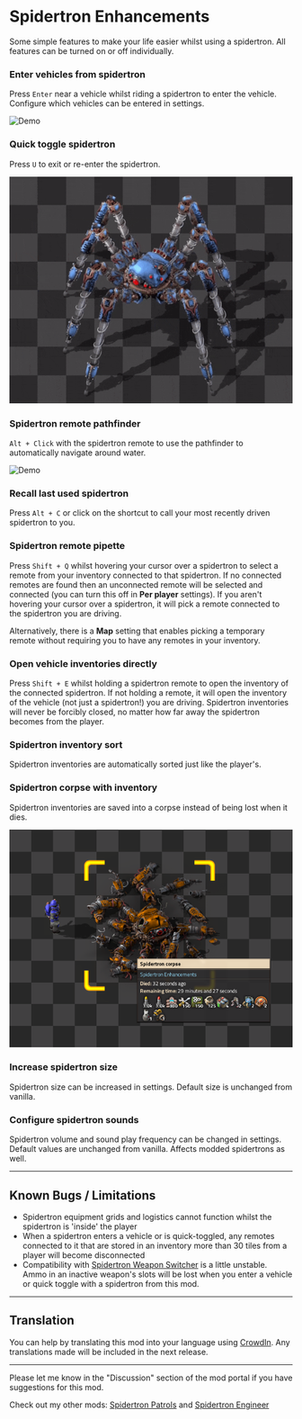 # Spidertron Enhancements

Some simple features to make your life easier whilst using a spidertron. All features can be turned on or off individually.

### Enter vehicles from spidertron

Press `Enter` near a vehicle whilst riding a spidertron to enter the vehicle. Configure which vehicles can be entered in settings.

![Demo](https://github.com/tburrows13/SpidertronEnhancements/raw/master/resources/onto-train.gif)

### Quick toggle spidertron

Press `U` to exit or re-enter the spidertron.

![Demo](https://github.com/tburrows13/SpidertronEnhancements/raw/master/resources/quick-toggle.gif)

### Spidertron remote pathfinder

`Alt + Click` with the spidertron remote to use the pathfinder to automatically navigate around water.

![Demo](https://github.com/tburrows13/SpidertronEnhancements/raw/master/resources/pathfinder.gif)

### Recall last used spidertron

Press `Alt + C` or click on the shortcut to call your most recently driven spidertron to you.

### Spidertron remote pipette

Press `Shift + Q` whilst hovering your cursor over a spidertron to select a remote from your inventory connected to that spidertron. If no connected remotes are found then an unconnected remote will be selected and connected (you can turn this off in **Per player** settings).
If you aren't hovering your cursor over a spidertron, it will pick a remote connected to the spidertron you are driving.

Alternatively, there is a **Map** setting that enables picking a temporary remote without requiring you to have any remotes in your inventory.

### Open vehicle inventories directly

Press `Shift + E` whilst holding a spidertron remote to open the inventory of the connected spidertron. If not holding a remote, it will open the inventory of the vehicle (not just a spidertron!) you are driving.
Spidertron inventories will never be forcibly closed, no matter how far away the spidertron becomes from the player.

### Spidertron inventory sort

Spidertron inventories are automatically sorted just like the player's.

### Spidertron corpse with inventory

Spidertron inventories are saved into a corpse instead of being lost when it dies.

![Demo](https://github.com/tburrows13/SpidertronEnhancements/raw/master/resources/corpse.png)

### Increase spidertron size
Spidertron size can be increased in settings. Default size is unchanged from vanilla.

### Configure spidertron sounds

Spidertron volume and sound play frequency can be changed in settings. Default values are unchanged from vanilla. Affects modded spidertrons as well.

---
## Known Bugs / Limitations

- Spidertron equipment grids and logistics cannot function whilst the spidertron is 'inside' the player
- When a spidertron enters a vehicle or is quick-toggled, any remotes connected to it that are stored in an inventory more than 30 tiles from a player will become disconnected
- Compatibility with [Spidertron Weapon Switcher](https://mods.factorio.com/mod/SpidertronWeaponSwitcher) is a little unstable. Ammo in an inactive weapon's slots will be lost when you enter a vehicle or quick toggle with a spidertron from this mod.

---
## Translation

You can help by translating this mod into your language using [CrowdIn](https://crowdin.com/project/factorio-mods-localization). Any translations made will be included in the next release.

---


Please let me know in the "Discussion" section of the mod portal if you have suggestions for this mod.

Check out my other mods: [Spidertron Patrols](https://mods.factorio.com/mod/SpidertronPatrols) and [Spidertron Engineer](https://mods.factorio.com/mod/SpidertronEngineer)